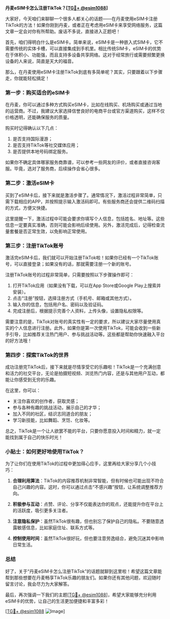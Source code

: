 **丹麦eSIM卡怎么注册TikTok？[[TG💪+ @esim1088](https://t.me/s/esim1088)]**

大家好，今天咱们来聊聊一个很多人都关心的话题——在丹麦使用eSIM卡注册TikTok的方法！如果你刚到丹麦，或者正在考虑用eSIM卡来享受网络服务，这篇文章一定会对你有所帮助。废话不多说，直接进入正题吧！

首先，咱们得明白什么是eSIM卡。简单来说，eSIM卡是一种嵌入式SIM卡，它不需要传统的实体卡槽，可以直接集成到手机里。相比传统SIM卡，eSIM卡的优势在于体积小、功能强，而且支持多设备共享网络。这对于经常旅行或需要频繁更换设备的人来说，简直是天大的福音。

那么，在丹麦使用eSIM卡注册TikTok到底有多简单呢？其实，只要跟着以下步骤走，你就能轻松搞定！

### 第一步：购买适合的eSIM卡

在丹麦，你可以通过多种方式购买eSIM卡，比如在线购买、机场购买或通过当地的运营商。不过，我建议大家选择信誉良好的电商平台或官方渠道购买，这样不仅价格透明，还能确保服务的质量。

购买时记得确认以下几点：
1. 是否支持国际漫游；
2. 是否支持TikTok等社交媒体应用；
3. 是否提供本地号码绑定服务。

如果你不确定具体哪家服务商靠谱，可以参考一些网友的评价，或者直接咨询客服。毕竟，选对了服务商，后续操作会省心很多。

### 第二步：激活eSIM卡

买到了eSIM卡后，接下来就是激活步骤了。通常情况下，激活过程非常简单，只需下载相应的APP，并按照提示输入激活码即可。有些服务商还会提供二维码扫描的方式，方便又快捷。

这里提醒一下，激活过程中可能会要求你填写个人信息，包括姓名、地址等。这些信息一定要真实准确，否则可能会影响后续使用。另外，激活完成后，记得检查流量套餐是否正常生效，以免影响正常使用。

### 第三步：注册TikTok账号

激活完eSIM卡后，我们就可以开始注册TikTok啦！如果你已经有一个TikTok账号，可以直接登录；如果没有的话，那就需要注册一个新的账号。

注册TikTok账号的过程非常简单，只需要按照以下步骤操作即可：

1. 打开TikTok应用（如果没有下载，可以在App Store或Google Play上搜索并安装）。
2. 点击“注册”按钮，选择注册方式（手机号、邮箱或其他方式）。
3. 输入你的信息，包括用户名、密码以及验证码。
4. 完成注册后，根据提示完善个人资料，上传头像，设置隐私权限等。

需要注意的是，TikTok对账号的真实性有一定的要求，所以建议大家尽量使用真实的个人信息进行注册。此外，如果你是第一次使用TikTok，可能会收到一些新手引导，比如推荐关注热门用户、参与挑战活动等。这些都是帮助你快速融入平台的好方法哦！

### 第四步：探索TikTok的世界

成功注册完TikTok后，接下来就是尽情享受它的乐趣啦！TikTok是一个充满创意和活力的社交平台，无论是拍摄短视频、浏览热门内容，还是与其他用户互动，都能让你感受到无穷的乐趣。

在这里，你可以：
- 关注你喜欢的创作者，获取灵感；
- 参与各种有趣的挑战活动，展示自己的才华；
- 加入不同的社区，结识志同道合的朋友；
- 学习新技能，比如舞蹈、烹饪、化妆等。

总之，TikTok是一个让人欲罢不能的平台，只要你愿意投入时间和精力，就一定能找到属于自己的快乐时光！

### 小贴士：如何更好地使用TikTok？

为了让你们在使用TikTok的过程中更加得心应手，这里再给大家分享几个小技巧：

1. **合理利用算法**：TikTok的内容推荐机制非常智能，但有时候也可能出现不符合自己兴趣的内容。这时，你可以通过点击“不感兴趣”按钮，让系统调整推荐方向。

2. **积极参与互动**：点赞、评论、分享不仅能表达你的观点，还能提升你在平台上的活跃度，吸引更多关注者。

3. **注意隐私保护**：虽然TikTok很有趣，但也别忘了保护自己的隐私。不要随意透露敏感信息，比如家庭住址、联系方式等。

4. **控制使用时间**：虽然TikTok很好玩，但也要注意劳逸结合，避免沉迷其中影响日常生活。

### 总结

好了，关于“丹麦eSIM卡怎么注册TikTok”的话题就聊到这里啦！希望这篇文章能帮到那些想要在丹麦畅享TikTok乐趣的朋友们。如果你还有其他问题，欢迎随时留言讨论，我会尽力为大家解答。

最后，再次强调一下我们的主题[[TG💪+ @esim1088](https://t.me/s/esim1088)]，希望大家能够充分利用eSIM卡的优势，让自己的生活更加便捷和丰富多彩！

[[TG💪+ @esim1088](https://t.me/s/esim1088) ![Image](https://i.postimg.cc/4NQfJmqS/Snipaste-2025-05-13-00-14-12.png)]